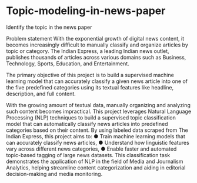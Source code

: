 # Topic-modeling-in-news-paper
Identify the topic in the news paper

Problem statement 
With the exponential growth of digital news content, it becomes increasingly difficult to 
manually classify and organize articles by topic or category. The Indian Express, a leading Indian 
news outlet, publishes thousands of articles across various domains such as Business, 
Technology, Sports, Education, and Entertainment. 

The primary objective of this project is to build a supervised machine learning model that can 
accurately classify a given news article into one of the five predefined categories using its textual 
features like headline, description, and full content.

With the growing amount of textual data, manually organizing and analyzing such content 
becomes impractical. This project leverages Natural Language Processing (NLP) techniques to 
build a supervised topic classification model that can automatically classify news articles into 
predefined categories based on their content. 
By using labeled data scraped from The Indian Express, this project aims to: 
● Train machine learning models that can accurately classify news articles, 
● Understand how linguistic features vary across different news categories, 
● Enable faster and automated topic-based tagging of large news datasets. 
This classification task demonstrates the application of NLP in the field of Media and 
Journalism Analytics, helping streamline content categorization and aiding in editorial 
decision-making and media monitoring.
